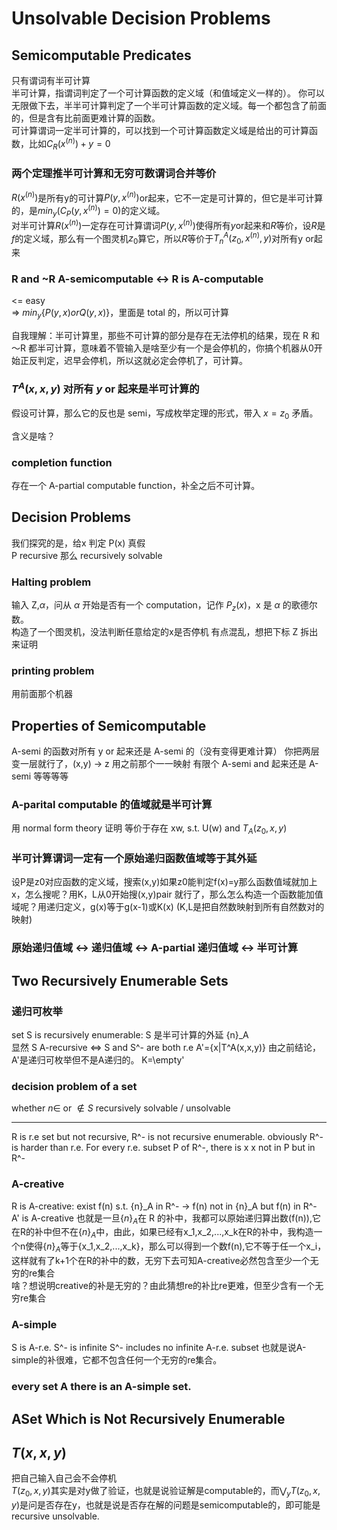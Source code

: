 # Unsolvable Decision Problems
## Semicomputable Predicates
只有谓词有半可计算  
半可计算，指谓词判定了一个可计算函数的定义域（和值域定义一样的）。
你可以无限做下去，半半可计算判定了一个半可计算函数的定义域。每一个都包含了前面的，但是含有比前面更难计算的函数。  
可计算谓词一定半可计算的，可以找到一个可计算函数定义域是给出的可计算函数，比如$C_R(x^{(n)})+y=0$  
### 两个定理推半可计算和无穷可数谓词合并等价
$R(x^{(n)})$是所有y的可计算$P(y,x^{(n)})$or起来，它不一定是可计算的，但它是半可计算的，是$min_y{(C_P(y,x^{(n)})=0)}$的定义域。  
对半可计算$R(x^{(n)})$一定存在可计算谓词$P(y,x^{(n)})$使得所有$y$or起来和$R$等价，设$R$是$f$的定义域，那么有一个图灵机$z_0$算它，所以$R$等价于$T_n^A(z_0,x^{(n)},y)$对所有y or起来
### R and ~R A-semicomputable <-> R is A-computable
<= easy  
=> $min_y{\{P(y,x) or Q(y,x)\}}$，里面是 total 的，所以可计算

自我理解：半可计算里，那些不可计算的部分是存在无法停机的结果，现在 R 和 ～R 都半可计算，意味着不管输入是啥至少有一个是会停机的，你搞个机器从0开始正反判定，迟早会停机，所以这就必定会停机了，可计算。

### $T^A(x,x,y)$ 对所有 $y$ or 起来是半可计算的
假设可计算，那么它的反也是 semi，写成枚举定理的形式，带入 $x=z_0$ 矛盾。

含义是啥？
### completion function
存在一个 A-partial computable function，补全之后不可计算。
## Decision Problems
我们探究的是，给x 判定 P(x) 真假  
P recursive 那么 recursively solvable  
### Halting problem
输入 Z,$\alpha$，问从 $\alpha$ 开始是否有一个 computation，记作 $P_z(x)$，x 是 $\alpha$ 的歌德尔数。  
构造了一个图灵机，没法判断任意给定的x是否停机
有点混乱，想把下标 Z 拆出来证明

### printing problem
用前面那个机器
## Properties of Semicomputable
A-semi 的函数对所有 y or 起来还是 A-semi 的（没有变得更难计算）
你把两层变一层就行了，(x,y) -> z 用之前那个一一映射
有限个 A-semi and 起来还是 A-semi
等等等等
### A-parital computable 的值域就是半可计算
用 normal form theory 证明
等价于存在 xw, s.t. U(w) and $T_A(z_0,x,y)$
### 半可计算谓词一定有一个原始递归函数值域等于其外延
设P是z0对应函数的定义域，搜索(x,y)如果z0能判定f(x)=y那么函数值域就加上x，怎么搜呢？用K，L从0开始搜(x,y)pair 就行了，那么怎么构造一个函数能加值域呢？用递归定义，g(x)等于g(x-1)或K(x) (K,L是把自然数映射到所有自然数对的映射)
### 原始递归值域 <-> 递归值域 <-> A-partial 递归值域 <-> 半可计算
## Two Recursively Enumerable Sets
### 递归可枚举
set S is recursively enumerable: S 是半可计算的外延
{n}_A   
显然 S A-recursive <=> S and S^- are both r.e
A'={x|T^A(x,x,y)} 由之前结论，A'是递归可枚举但不是A递归的。
K=\empty' 
### decision problem of a set
whether $n \in$ or $\notin S$
recursively solvable / unsolvable
<hr>
R is r.e set but not recursive, R^- is not recursive enumerable. obviously R^- is harder than r.e.  
For every r.e. subset P of R^-, there is x x not in P but in R^-  

### A-creative 
R is A-creative: exist f(n) s.t. {n}_A in R^- -> f(n) not in {n}_A but f(n) in R^-  
A' is A-creative
也就是一旦$\{n\}_A$在 R 的补中，我都可以原始递归算出数(f(n)),它在R的补中但不在$\{n\}_A$中，由此，如果已经有x_1,x_2,...,x_k在R的补中，我构造一个n使得$\{n\}_A$等于{x_1,x_2,...,x_k}，那么可以得到一个数f(n),它不等于任一个x_i，这样就有了k+1个在R的补中的数，无穷下去可知A-creative必然包含至少一个无穷的re集合  
啥？想说明creative的补是无穷的？由此猜想re的补比re更难，但至少含有一个无穷re集合
### A-simple
S is A-r.e.
S^- is infinite
S^- includes no infinite A-r.e. subset
也就是说A-simple的补很难，它都不包含任何一个无穷的re集合。
### every set A there is an A-simple set.
## ASet Which is Not Recursively Enumerable

## $T(x,x,y)$
把自己输入自己会不会停机  
$T(z_0,x,y)$其实是对y做了验证，也就是说验证解是computable的，而$\bigvee_y T(z_0,x,y)$是问是否存在y，也就是说是否存在解的问题是semicomputable的，即可能是recursive unsolvable.